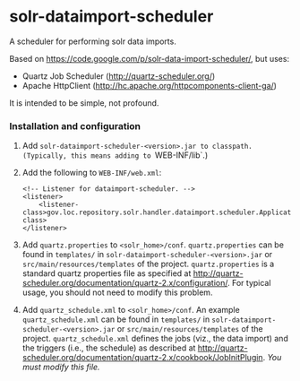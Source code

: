 solr-dataimport-scheduler
=========================

A scheduler for performing solr data imports.

Based on https://code.google.com/p/solr-data-import-scheduler/, but uses:
* Quartz Job Scheduler (http://quartz-scheduler.org/)
* Apache HttpClient (http://hc.apache.org/httpcomponents-client-ga/)

It is intended to be simple, not profound.

### Installation and configuration
1. Add `solr-dataimport-scheduler-<version>.jar to classpath. (Typically, this means
adding to `WEB-INF/lib`.)
2. Add the following to `WEB-INF/web.xml`:

   ```
   <!-- Listener for dataimport-scheduler. -->
   <listener>
	   <listener-class>gov.loc.repository.solr.handler.dataimport.scheduler.ApplicationListener</listener-class>
   </listener>
   ```
3. Add `quartz.properties` to `<solr_home>/conf`. `quartz.properties` can be found in
`templates/` in `solr-dataimport-scheduler-<version>.jar` or `src/main/resources/templates`
of the project. `quartz.properties` is a standard quartz properties file as
specified at http://quartz-scheduler.org/documentation/quartz-2.x/configuration/. 
For typical usage, you should not need to modify this problem.
4. Add `quartz_schedule.xml` to `<solr_home>/conf`.  An example `quartz_schedule.xml` can
be found in `templates/` in `solr-dataimport-scheduler-<version>.jar` or `src/main/resources/templates`
of the project. `quartz_schedule.xml` defines the jobs (viz., the data import) and the
triggers (i.e., the schedule) as described at http://quartz-scheduler.org/documentation/quartz-2.x/cookbook/JobInitPlugin. 
*You must modify this file.*